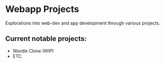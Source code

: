 # Webapp Projects

Explorations into web-dev and app development through various projects.

## Current notable projects:
* Wordle Clone (WIP)
* ETC.
